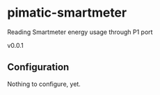 pimatic-smartmeter
===============

Reading Smartmeter energy usage through P1 port

v0.0.1


Configuration
-------------
Nothing to configure, yet.